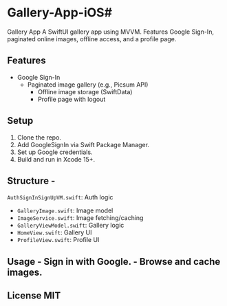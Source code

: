 # Gallery-App-iOS# 
Gallery App A SwiftUI gallery app using MVVM. 
Features Google Sign-In, paginated online images, offline access, and a profile page.
## Features 
- Google Sign-In
  - Paginated image gallery (e.g., Picsum API)
    - Offline image storage (SwiftData)
    - Profile page with logout
## Setup 
1. Clone the repo.
2. Add GoogleSignIn via Swift Package Manager.
3. Set up Google credentials.
4.  Build and run in Xcode 15+.
 ## Structure - 
 `AuthSignInSignUpVM.swift`: Auth logic 
 - `GalleryImage.swift`: Image model
 -  `ImageService.swift`: Image fetching/caching
- `GalleryViewModel.swift`: Gallery logic
- `HomeView.swift`: Gallery UI
- `ProfileView.swift`: Profile UI
## Usage - Sign in with Google. - Browse and cache images.

## License MIT
